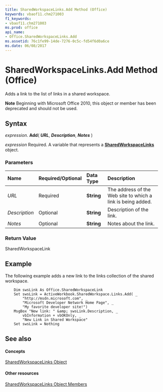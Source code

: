```yaml
---
title: SharedWorkspaceLinks.Add Method (Office)
keywords: vbaof11.chm271003
f1_keywords:
- vbaof11.chm271003
ms.prod: office
api_name:
- Office.SharedWorkspaceLinks.Add
ms.assetid: 76c1fe99-14de-7276-0c5c-fd54f6d0a6ce
ms.date: 06/08/2017
---
```



# SharedWorkspaceLinks.Add Method (Office)

Adds a link to the list of links in a shared workspace.


 **Note**  Beginning with Microsoft Office 2010, this object or member has been deprecated and should not be used.


## Syntax

 _expression_. **Add**( **_URL_**, **_Description_**, **_Notes_** )

 _expression_ Required. A variable that represents a **[SharedWorkspaceLinks](sharedworkspacelinks-object-office.md)** object.


### Parameters



|**Name**|**Required/Optional**|**Data Type**|**Description**|
|:-----|:-----|:-----|:-----|
| _URL_|Required|**String**|The address of the Web site to which a link is being added.|
| _Description_|Optional|**String**|Description of the link.|
| _Notes_|Optional|**String**|Notes about the link.|

### Return Value

SharedWorkspaceLink


## Example

The following example adds a new link to the links collection of the shared workspace.


```
    Dim swsLink As Office.SharedWorkspaceLink 
    Set swsLink = ActiveWorkbook.SharedWorkspace.Links.Add( _ 
        "http://msdn.microsoft.com", _ 
        "Microsoft Developer Network Home Page", _ 
        "My favorite developer site!") 
    MsgBox "New link: " &amp; swsLink.Description, _ 
        vbInformation + vbOKOnly, _ 
        "New Link in Shared Workspace" 
    Set swsLink = Nothing 

```


## See also


#### Concepts


[SharedWorkspaceLinks Object](sharedworkspacelinks-object-office.md)
#### Other resources


[SharedWorkspaceLinks Object Members](sharedworkspacelinks-members-office.md)

